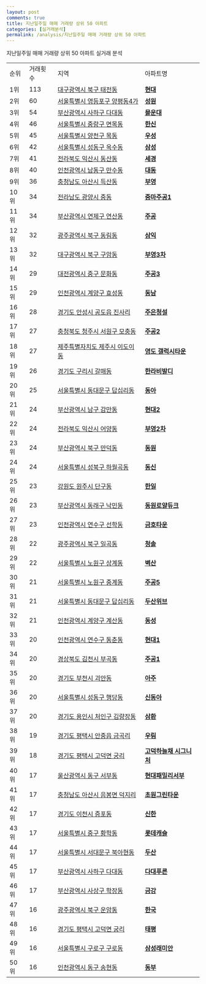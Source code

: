 ```yaml
---
layout: post
comments: true
title: 지난일주일 매매 거래량 상위 50 아파트
categories: [실거래분석]
permalink: /analysis/지난일주일 매매 거래량 상위 50 아파트
---
```


지난일주일 매매 거래량 상위 50 아파트 실거래 분석

<table>
  <tr>
    <td>순위</td>
    <td>거래횟수</td>
    <td>지역</td>
    <td>아파트명</td>
  </tr>

  <tr>
    <td>1위</td>
    <td>113</td>
    <td><a href="/apt/대구광역시 북구 태전동">대구광역시 북구 태전동</a></td>
    <td colspan="4" style="font-weight: bold;"><a href="https://search.naver.com/search.naver?query=태전동 현대">현대</a></td>
  </tr>

  <tr>
    <td>2위</td>
    <td>60</td>
    <td><a href="/apt/서울특별시 영등포구 양평동4가">서울특별시 영등포구 양평동4가</a></td>
    <td colspan="4" style="font-weight: bold;"><a href="https://search.naver.com/search.naver?query=양평동4가 성원">성원</a></td>
  </tr>

  <tr>
    <td>3위</td>
    <td>54</td>
    <td><a href="/apt/부산광역시 사하구 다대동">부산광역시 사하구 다대동</a></td>
    <td colspan="4" style="font-weight: bold;"><a href="https://search.naver.com/search.naver?query=다대동 몰운대">몰운대</a></td>
  </tr>

  <tr>
    <td>4위</td>
    <td>46</td>
    <td><a href="/apt/서울특별시 중랑구 면목동">서울특별시 중랑구 면목동</a></td>
    <td colspan="4" style="font-weight: bold;"><a href="https://search.naver.com/search.naver?query=면목동 한신">한신</a></td>
  </tr>

  <tr>
    <td>5위</td>
    <td>45</td>
    <td><a href="/apt/서울특별시 양천구 목동">서울특별시 양천구 목동</a></td>
    <td colspan="4" style="font-weight: bold;"><a href="https://search.naver.com/search.naver?query=목동 우성">우성</a></td>
  </tr>

  <tr>
    <td>6위</td>
    <td>42</td>
    <td><a href="/apt/서울특별시 성동구 옥수동">서울특별시 성동구 옥수동</a></td>
    <td colspan="4" style="font-weight: bold;"><a href="https://search.naver.com/search.naver?query=옥수동 삼성">삼성</a></td>
  </tr>

  <tr>
    <td>7위</td>
    <td>41</td>
    <td><a href="/apt/전라북도 익산시 동산동">전라북도 익산시 동산동</a></td>
    <td colspan="4" style="font-weight: bold;"><a href="https://search.naver.com/search.naver?query=동산동 세경">세경</a></td>
  </tr>

  <tr>
    <td>8위</td>
    <td>40</td>
    <td><a href="/apt/인천광역시 남동구 만수동">인천광역시 남동구 만수동</a></td>
    <td colspan="4" style="font-weight: bold;"><a href="https://search.naver.com/search.naver?query=만수동 대동">대동</a></td>
  </tr>

  <tr>
    <td>9위</td>
    <td>36</td>
    <td><a href="/apt/충청남도 아산시 득산동">충청남도 아산시 득산동</a></td>
    <td colspan="4" style="font-weight: bold;"><a href="https://search.naver.com/search.naver?query=득산동 부영">부영</a></td>
  </tr>

  <tr>
    <td>10위</td>
    <td>34</td>
    <td><a href="/apt/전라남도 광양시 중동">전라남도 광양시 중동</a></td>
    <td colspan="4" style="font-weight: bold;"><a href="https://search.naver.com/search.naver?query=중동 중마주공1">중마주공1</a></td>
  </tr>

  <tr>
    <td>11위</td>
    <td>34</td>
    <td><a href="/apt/부산광역시 연제구 연산동">부산광역시 연제구 연산동</a></td>
    <td colspan="4" style="font-weight: bold;"><a href="https://search.naver.com/search.naver?query=연산동 주공">주공</a></td>
  </tr>

  <tr>
    <td>12위</td>
    <td>32</td>
    <td><a href="/apt/광주광역시 북구 동림동">광주광역시 북구 동림동</a></td>
    <td colspan="4" style="font-weight: bold;"><a href="https://search.naver.com/search.naver?query=동림동 삼익">삼익</a></td>
  </tr>

  <tr>
    <td>13위</td>
    <td>32</td>
    <td><a href="/apt/대구광역시 북구 구암동">대구광역시 북구 구암동</a></td>
    <td colspan="4" style="font-weight: bold;"><a href="https://search.naver.com/search.naver?query=구암동 부영3차">부영3차</a></td>
  </tr>

  <tr>
    <td>14위</td>
    <td>29</td>
    <td><a href="/apt/대전광역시 중구 문화동">대전광역시 중구 문화동</a></td>
    <td colspan="4" style="font-weight: bold;"><a href="https://search.naver.com/search.naver?query=문화동 주공3">주공3</a></td>
  </tr>

  <tr>
    <td>15위</td>
    <td>29</td>
    <td><a href="/apt/인천광역시 계양구 효성동">인천광역시 계양구 효성동</a></td>
    <td colspan="4" style="font-weight: bold;"><a href="https://search.naver.com/search.naver?query=효성동 동남">동남</a></td>
  </tr>

  <tr>
    <td>16위</td>
    <td>28</td>
    <td><a href="/apt/경기도 안성시 공도읍 진사리">경기도 안성시 공도읍 진사리</a></td>
    <td colspan="4" style="font-weight: bold;"><a href="https://search.naver.com/search.naver?query=공도읍 진사리 주은청설">주은청설</a></td>
  </tr>

  <tr>
    <td>17위</td>
    <td>27</td>
    <td><a href="/apt/충청북도 청주시 서원구 모충동">충청북도 청주시 서원구 모충동</a></td>
    <td colspan="4" style="font-weight: bold;"><a href="https://search.naver.com/search.naver?query=모충동 주공2">주공2</a></td>
  </tr>

  <tr>
    <td>18위</td>
    <td>27</td>
    <td><a href="/apt/제주특별자치도 제주시 이도이동">제주특별자치도 제주시 이도이동</a></td>
    <td colspan="4" style="font-weight: bold;"><a href="https://search.naver.com/search.naver?query=이도이동 영도 갤럭시타운">영도 갤럭시타운</a></td>
  </tr>

  <tr>
    <td>19위</td>
    <td>26</td>
    <td><a href="/apt/경기도 구리시 갈매동">경기도 구리시 갈매동</a></td>
    <td colspan="4" style="font-weight: bold;"><a href="https://search.naver.com/search.naver?query=갈매동 한라비발디">한라비발디</a></td>
  </tr>

  <tr>
    <td>20위</td>
    <td>25</td>
    <td><a href="/apt/서울특별시 동대문구 답십리동">서울특별시 동대문구 답십리동</a></td>
    <td colspan="4" style="font-weight: bold;"><a href="https://search.naver.com/search.naver?query=답십리동 동아">동아</a></td>
  </tr>

  <tr>
    <td>21위</td>
    <td>24</td>
    <td><a href="/apt/부산광역시 남구 감만동">부산광역시 남구 감만동</a></td>
    <td colspan="4" style="font-weight: bold;"><a href="https://search.naver.com/search.naver?query=감만동 현대2">현대2</a></td>
  </tr>

  <tr>
    <td>22위</td>
    <td>24</td>
    <td><a href="/apt/전라북도 익산시 어양동">전라북도 익산시 어양동</a></td>
    <td colspan="4" style="font-weight: bold;"><a href="https://search.naver.com/search.naver?query=어양동 부영2차">부영2차</a></td>
  </tr>

  <tr>
    <td>23위</td>
    <td>24</td>
    <td><a href="/apt/부산광역시 북구 만덕동">부산광역시 북구 만덕동</a></td>
    <td colspan="4" style="font-weight: bold;"><a href="https://search.naver.com/search.naver?query=만덕동 동원">동원</a></td>
  </tr>

  <tr>
    <td>24위</td>
    <td>24</td>
    <td><a href="/apt/서울특별시 성북구 하월곡동">서울특별시 성북구 하월곡동</a></td>
    <td colspan="4" style="font-weight: bold;"><a href="https://search.naver.com/search.naver?query=하월곡동 동신">동신</a></td>
  </tr>

  <tr>
    <td>25위</td>
    <td>23</td>
    <td><a href="/apt/강원도 원주시 단구동">강원도 원주시 단구동</a></td>
    <td colspan="4" style="font-weight: bold;"><a href="https://search.naver.com/search.naver?query=단구동 한일">한일</a></td>
  </tr>

  <tr>
    <td>26위</td>
    <td>23</td>
    <td><a href="/apt/부산광역시 동래구 낙민동">부산광역시 동래구 낙민동</a></td>
    <td colspan="4" style="font-weight: bold;"><a href="https://search.naver.com/search.naver?query=낙민동 동원로얄듀크">동원로얄듀크</a></td>
  </tr>

  <tr>
    <td>27위</td>
    <td>23</td>
    <td><a href="/apt/인천광역시 연수구 선학동">인천광역시 연수구 선학동</a></td>
    <td colspan="4" style="font-weight: bold;"><a href="https://search.naver.com/search.naver?query=선학동 금호타운">금호타운</a></td>
  </tr>

  <tr>
    <td>28위</td>
    <td>22</td>
    <td><a href="/apt/광주광역시 북구 일곡동">광주광역시 북구 일곡동</a></td>
    <td colspan="4" style="font-weight: bold;"><a href="https://search.naver.com/search.naver?query=일곡동 청솔">청솔</a></td>
  </tr>

  <tr>
    <td>29위</td>
    <td>22</td>
    <td><a href="/apt/서울특별시 노원구 상계동">서울특별시 노원구 상계동</a></td>
    <td colspan="4" style="font-weight: bold;"><a href="https://search.naver.com/search.naver?query=상계동 벽산">벽산</a></td>
  </tr>

  <tr>
    <td>30위</td>
    <td>21</td>
    <td><a href="/apt/서울특별시 노원구 중계동">서울특별시 노원구 중계동</a></td>
    <td colspan="4" style="font-weight: bold;"><a href="https://search.naver.com/search.naver?query=중계동 주공5">주공5</a></td>
  </tr>

  <tr>
    <td>31위</td>
    <td>21</td>
    <td><a href="/apt/서울특별시 동대문구 답십리동">서울특별시 동대문구 답십리동</a></td>
    <td colspan="4" style="font-weight: bold;"><a href="https://search.naver.com/search.naver?query=답십리동 두산위브">두산위브</a></td>
  </tr>

  <tr>
    <td>32위</td>
    <td>21</td>
    <td><a href="/apt/인천광역시 계양구 계산동">인천광역시 계양구 계산동</a></td>
    <td colspan="4" style="font-weight: bold;"><a href="https://search.naver.com/search.naver?query=계산동 동성">동성</a></td>
  </tr>

  <tr>
    <td>33위</td>
    <td>20</td>
    <td><a href="/apt/인천광역시 연수구 동춘동">인천광역시 연수구 동춘동</a></td>
    <td colspan="4" style="font-weight: bold;"><a href="https://search.naver.com/search.naver?query=동춘동 현대1">현대1</a></td>
  </tr>

  <tr>
    <td>34위</td>
    <td>20</td>
    <td><a href="/apt/경상북도 김천시 부곡동">경상북도 김천시 부곡동</a></td>
    <td colspan="4" style="font-weight: bold;"><a href="https://search.naver.com/search.naver?query=부곡동 주공1">주공1</a></td>
  </tr>

  <tr>
    <td>35위</td>
    <td>20</td>
    <td><a href="/apt/경기도 부천시 괴안동">경기도 부천시 괴안동</a></td>
    <td colspan="4" style="font-weight: bold;"><a href="https://search.naver.com/search.naver?query=괴안동 아주">아주</a></td>
  </tr>

  <tr>
    <td>36위</td>
    <td>20</td>
    <td><a href="/apt/서울특별시 성동구 행당동">서울특별시 성동구 행당동</a></td>
    <td colspan="4" style="font-weight: bold;"><a href="https://search.naver.com/search.naver?query=행당동 신동아">신동아</a></td>
  </tr>

  <tr>
    <td>37위</td>
    <td>20</td>
    <td><a href="/apt/경기도 용인시 처인구 김량장동">경기도 용인시 처인구 김량장동</a></td>
    <td colspan="4" style="font-weight: bold;"><a href="https://search.naver.com/search.naver?query=김량장동 삼환">삼환</a></td>
  </tr>

  <tr>
    <td>38위</td>
    <td>19</td>
    <td><a href="/apt/경기도 평택시 안중읍 금곡리">경기도 평택시 안중읍 금곡리</a></td>
    <td colspan="4" style="font-weight: bold;"><a href="https://search.naver.com/search.naver?query=안중읍 금곡리 우림">우림</a></td>
  </tr>

  <tr>
    <td>39위</td>
    <td>18</td>
    <td><a href="/apt/경기도 평택시 고덕면 궁리">경기도 평택시 고덕면 궁리</a></td>
    <td colspan="4" style="font-weight: bold;"><a href="https://search.naver.com/search.naver?query=고덕면 궁리 고덕하늘채 시그니처">고덕하늘채 시그니처</a></td>
  </tr>

  <tr>
    <td>40위</td>
    <td>17</td>
    <td><a href="/apt/울산광역시 동구 서부동">울산광역시 동구 서부동</a></td>
    <td colspan="4" style="font-weight: bold;"><a href="https://search.naver.com/search.naver?query=서부동 현대패밀리서부">현대패밀리서부</a></td>
  </tr>

  <tr>
    <td>41위</td>
    <td>17</td>
    <td><a href="/apt/충청남도 아산시 음봉면 덕지리">충청남도 아산시 음봉면 덕지리</a></td>
    <td colspan="4" style="font-weight: bold;"><a href="https://search.naver.com/search.naver?query=음봉면 덕지리 초원그린타운">초원그린타운</a></td>
  </tr>

  <tr>
    <td>42위</td>
    <td>17</td>
    <td><a href="/apt/경기도 이천시 증포동">경기도 이천시 증포동</a></td>
    <td colspan="4" style="font-weight: bold;"><a href="https://search.naver.com/search.naver?query=증포동 신한">신한</a></td>
  </tr>

  <tr>
    <td>43위</td>
    <td>17</td>
    <td><a href="/apt/서울특별시 중구 황학동">서울특별시 중구 황학동</a></td>
    <td colspan="4" style="font-weight: bold;"><a href="https://search.naver.com/search.naver?query=황학동 롯데캐슬">롯데캐슬</a></td>
  </tr>

  <tr>
    <td>44위</td>
    <td>17</td>
    <td><a href="/apt/서울특별시 서대문구 북아현동">서울특별시 서대문구 북아현동</a></td>
    <td colspan="4" style="font-weight: bold;"><a href="https://search.naver.com/search.naver?query=북아현동 두산">두산</a></td>
  </tr>

  <tr>
    <td>45위</td>
    <td>17</td>
    <td><a href="/apt/부산광역시 사하구 다대동">부산광역시 사하구 다대동</a></td>
    <td colspan="4" style="font-weight: bold;"><a href="https://search.naver.com/search.naver?query=다대동 다대푸른">다대푸른</a></td>
  </tr>

  <tr>
    <td>46위</td>
    <td>17</td>
    <td><a href="/apt/부산광역시 사상구 학장동">부산광역시 사상구 학장동</a></td>
    <td colspan="4" style="font-weight: bold;"><a href="https://search.naver.com/search.naver?query=학장동 금강">금강</a></td>
  </tr>

  <tr>
    <td>47위</td>
    <td>16</td>
    <td><a href="/apt/광주광역시 북구 운암동">광주광역시 북구 운암동</a></td>
    <td colspan="4" style="font-weight: bold;"><a href="https://search.naver.com/search.naver?query=운암동 한국">한국</a></td>
  </tr>

  <tr>
    <td>48위</td>
    <td>16</td>
    <td><a href="/apt/경기도 평택시 고덕면 궁리">경기도 평택시 고덕면 궁리</a></td>
    <td colspan="4" style="font-weight: bold;"><a href="https://search.naver.com/search.naver?query=고덕면 궁리 태평">태평</a></td>
  </tr>

  <tr>
    <td>49위</td>
    <td>16</td>
    <td><a href="/apt/서울특별시 구로구 구로동">서울특별시 구로구 구로동</a></td>
    <td colspan="4" style="font-weight: bold;"><a href="https://search.naver.com/search.naver?query=구로동 삼성래미안">삼성래미안</a></td>
  </tr>

  <tr>
    <td>50위</td>
    <td>16</td>
    <td><a href="/apt/인천광역시 동구 송현동">인천광역시 동구 송현동</a></td>
    <td colspan="4" style="font-weight: bold;"><a href="https://search.naver.com/search.naver?query=송현동 동부">동부</a></td>
  </tr>

</table>
